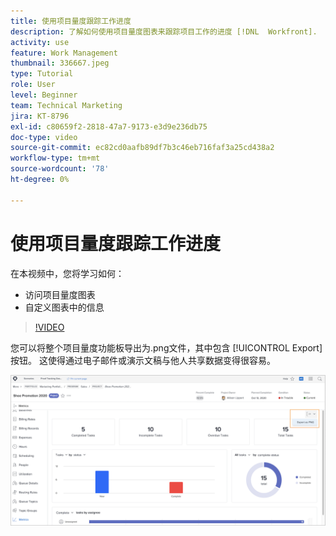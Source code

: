 ```yaml
---
title: 使用项目量度跟踪工作进度
description: 了解如何使用项目量度图表来跟踪项目工作的进度 [!DNL  Workfront].
activity: use
feature: Work Management
thumbnail: 336667.jpeg
type: Tutorial
role: User
level: Beginner
team: Technical Marketing
jira: KT-8796
exl-id: c80659f2-2818-47a7-9173-e3d9e236db75
doc-type: video
source-git-commit: ec82cd0aafb89df7b3c46eb716faf3a25cd438a2
workflow-type: tm+mt
source-wordcount: '78'
ht-degree: 0%

---
```


# 使用项目量度跟踪工作进度

在本视频中，您将学习如何：

* 访问项目量度图表
* 自定义图表中的信息

>[!VIDEO](https://video.tv.adobe.com/v/336667/?quality=12&learn=on)

您可以将整个项目量度功能板导出为.png文件，其中包含 [!UICONTROL Export] 按钮。 这使得通过电子邮件或演示文稿与他人共享数据变得很容易。

![“导出的项目量度”页](assets/planner-fund-metrics-export.png)

<!---
Overview of project metrics
--->
